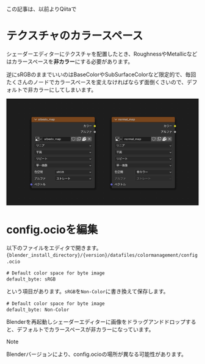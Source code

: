 この記事は、以前よりQiitaで

# テクスチャのカラースペース

シェーダーエディターにテクスチャを配置したとき、RoughnessやMetallicなどはカラースペースを**非カラー**にする必要があります。  

逆にsRGBのままでいいのはBaseColorやSubSurfaceColorなど限定的で、毎回たくさんのノードでカラースペースを変えなければならず面倒くさいので、デフォルトで非カラーにしてしまいます。

![](/images/001.png)


# config.ocioを編集

以下のファイルをエディタで開きます。
`{blender_install_directory}/{version}/datafiles/colormanagement/config.ocio`

    # Default color space for byte image
    default_byte: sRGB

という項目があります。`sRGB`を`Non-Color`に書き換えて保存します。

    # Default color space for byte image
    default_byte: Non-Color

Blenderを再起動しシェーダーエディターに画像をドラッグアンドドロップすると、デフォルトでカラースペースが非カラーになっています。

> [!NOTE]
> Blenderバージョンにより、config.ocioの場所が異なる可能性があります。
